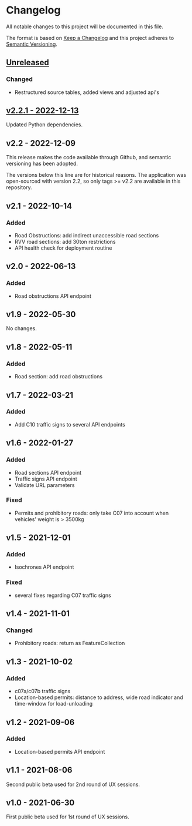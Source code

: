# Changelog

All notable changes to this project will be documented in this file.

The format is based on [Keep a Changelog](https://keepachangelog.com/en/1.0.0/) and this project adheres to [Semantic Versioning](https://semver.org/spec/v2.0.0.html).


## [Unreleased](https://github.com/Amsterdam/bereikbaarheid-backend/compare/v2.2.1...HEAD)

### Changed
- Restructured source tables, added views and adjusted api's

## [v2.2.1 - 2022-12-13](https://github.com/Amsterdam/bereikbaarheid-backend/compare/v2.2...v2.2.1)
Updated Python dependencies.


## v2.2 - 2022-12-09
This release makes the code available through Github, and semantic versioning has been adopted.


The versions below this line are for historical reasons. The application was open-sourced with version 2.2, so only tags >= v2.2 are available in this repository.


## v2.1 - 2022-10-14

### Added
- Road Obstructions: add indirect unaccessible road sections
- RVV road sections: add 30ton restrictions 
- API health check for deployment routine


## v2.0 - 2022-06-13

### Added
- Road obstructions API endpoint


## v1.9 - 2022-05-30

No changes.


## v1.8 - 2022-05-11

### Added
- Road section: add road obstructions


## v1.7 - 2022-03-21

### Added
- Add C10 traffic signs to several API endpoints


## v1.6 - 2022-01-27

### Added
- Road sections API endpoint
- Traffic signs API endpoint
- Validate URL parameters

### Fixed
- Permits and prohibitory roads: only take C07 into account when vehicles' weight is > 3500kg


## v1.5 - 2021-12-01

### Added
- Isochrones API endpoint

### Fixed
- several fixes regarding C07 traffic signs


## v1.4 - 2021-11-01

### Changed
- Prohibitory roads: return as FeatureCollection


## v1.3 - 2021-10-02

### Added
- c07a/c07b traffic signs
- Location-based permits: distance to address, wide road indicator and time-window for load-unloading


## v1.2 - 2021-09-06

### Added
- Location-based permits API endpoint


## v1.1 - 2021-08-06
Second public beta used for 2nd round of UX sessions.


## v1.0 - 2021-06-30
First public beta used for 1st round of UX sessions.
